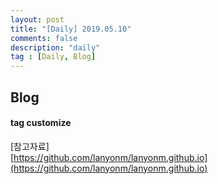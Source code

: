 ```yaml
---
layout: post
title: "[Daily] 2019.05.10"
comments: false
description: "daily"
tag : [Daily, Blog]
---
```


## Blog

#### tag customize

[참고자료]<br>
[https://github.com/lanyonm/lanyonm.github.io](https://github.com/lanyonm/lanyonm.github.io)
